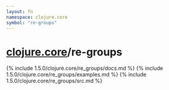 ```yaml
---
layout: fn
namespace: clojure.core
symbol: "re-groups"
---
```


# [clojure.core](../)/re-groups

{% include 1.5.0/clojure.core/re_groups/docs.md %}
{% include 1.5.0/clojure.core/re_groups/examples.md %}
{% include 1.5.0/clojure.core/re_groups/src.md %}

